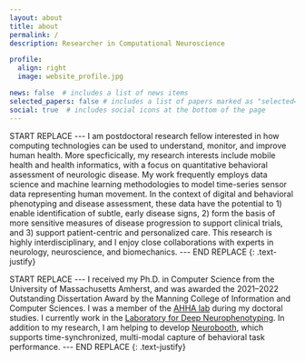 ```yaml
---
layout: about
title: about
permalink: /
description: Researcher in Computational Neuroscience

profile:
  align: right
  image: website_profile.jpg

news: false  # includes a list of news items
selected_papers: false # includes a list of papers marked as "selected={true}"
social: true  # includes social icons at the bottom of the page
---
```


START REPLACE --- I am postdoctoral research fellow interested in how computing technologies can be used to understand, monitor, and improve human health.
More specficically, my research interests include mobile health and health informatics, with a focus on quantitative behavioral assessment of neurologic disease.
My work frequently employs data science and machine learning methodologies to model time-series sensor data representing human movement.
In the context of digital and behavioral phenotyping and disease assessment, these data have the potential to 1) enable identification of subtle, early disease signs, 2) form the basis of more sensitive measures of disease progression to support clinical trials, and 3) support patient-centric and personalized care. 
This research is highly interdisciplinary, and I enjoy close collaborations with experts in neurology, neuroscience, and biomechanics. --- END REPLACE
{: .text-justify}

START REPLACE --- I received my Ph.D. in Computer Science from the University of Massachusetts Amherst, and was awarded the 2021&ndash;2022 Outstanding Dissertation Award by the Manning College of Information and Computer Sciences.
I was a member of the [AHHA lab](https://groups.cs.umass.edu/ahha/) during my doctoral studies.
I currently work in the [Laboratory for Deep Neurophenotyping](https://www.massgeneral.org/neurology/research/laboratory-for-deep-neurophenotyping-anoopum-gupta). In addition to my research, I am helping to develop [Neurobooth](https://neurobooth.mgh.harvard.edu/), which supports time-synchronized, multi-modal capture of behavioral task performance.  --- END REPLACE
{: .text-justify}
